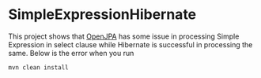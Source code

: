 # SimpleExpressionHibernate
This project shows that [OpenJPA](https://github.com/auhuman/SimpleExpressionOpenJPA) has some issue in processing Simple Expression in select clause while Hibernate is successful in processing the same. Below is the error when you run

```
mvn clean install
```